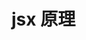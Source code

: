 <!--
 * Author  rhys.zhao
 * Date  2023-06-02 10:18:33
 * LastEditors  rhys.zhao
 * LastEditTime  2023-06-02 10:18:35
 * Description
-->

# jsx 原理
